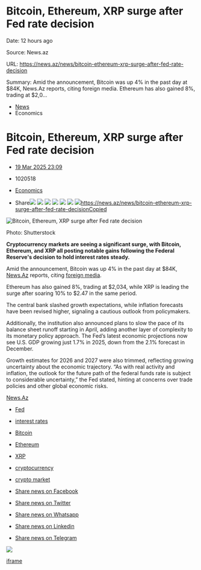 # Bitcoin, Ethereum, XRP surge after Fed rate decision

Date: 12 hours ago

Source: News.az

URL: https://news.az/news/bitcoin-ethereum-xrp-surge-after-fed-rate-decision

Summary: Amid the announcement, Bitcoin was up 4% in the past day at $84K, News.Az reports, citing foreign media.
Ethereum has also gained 8%, trading at $2,0...  

- [News](https://news.az/)
- Economics

# Bitcoin, Ethereum, XRP surge after Fed rate decision

- [19 Mar 2025 23:09](https://news.az/time/2025/3/19 "19 Mar 2025 23:09")

- 1020518
- [Economics](https://news.az/category/economy "Economics")
- Share[![](https://news.az/img/fb32.png)](https://www.facebook.com/sharer.php?u=https://news.az/news/bitcoin-ethereum-xrp-surge-after-fed-rate-decision) [![](https://news.az/img/x32.png)](https://twitter.com/share?url=https://news.az/news/bitcoin-ethereum-xrp-surge-after-fed-rate-decision) [![](https://news.az/img/whatsapp32.png)](whatsapp://send?text=https://news.az/news/bitcoin-ethereum-xrp-surge-after-fed-rate-decision) [![](https://news.az/img/linkedin32.png)](https://www.linkedin.com/shareArticle?mini=true&url=https://news.az/news/bitcoin-ethereum-xrp-surge-after-fed-rate-decision) [![](https://news.az/img/telegram32.png)](https://telegram.me/share/url?url=https://news.az/news/bitcoin-ethereum-xrp-surge-after-fed-rate-decision) [![](https://news.az/img/mail32.png)](mailto:?Subject=Bitcoin,%20Ethereum,%20XRP%20surge%20after%20Fed%20rate%20decision&Body=https://news.az/news/bitcoin-ethereum-xrp-surge-after-fed-rate-decision) ![](https://news.az/img/url32.png)https://news.az/news/bitcoin-ethereum-xrp-surge-after-fed-rate-decisionCopied

![Bitcoin, Ethereum, XRP surge after Fed rate decision](https://news.az/photos/2025/03/1742411575.jpg)

Photo: Shutterstock

**Cryptocurrency markets are seeing a significant surge, with Bitcoin, Ethereum, and XRP all posting notable gains following the Federal Reserve's decision to hold interest rates steady.**

Amid the announcement, Bitcoin was up 4% in the past day at $84K, [News.Az](https://news.az/) reports, citing [foreign media](https://www.financemagnates.com/cryptocurrency/bitcoin-ethereum-xrp-surge-as-fed-holds-interest-rates-steady/).

Ethereum has also gained 8%, trading at $2,034, while XRP is leading the surge after soaring 10% to $2.47 in the same period.

The central bank slashed growth expectations, while inflation forecasts have been revised higher, signaling a cautious outlook from policymakers.

Additionally, the institution also announced plans to slow the pace of its balance sheet runoff starting in April, adding another layer of complexity to its monetary policy approach. The Fed’s latest economic projections now see U.S. GDP growing just 1.7% in 2025, down from the 2.1% forecast in December.

Growth estimates for 2026 and 2027 were also trimmed, reflecting growing uncertainty about the economic trajectory. “As with real activity and inflation, the outlook for the future path of the federal funds rate is subject to considerable uncertainty,” the Fed stated, hinting at concerns over trade policies and other global economic risks.

[News.Az](https://news.az/)

- [Fed](https://news.az/tag/fed)
- [interest rates](https://news.az/tag/interest_rates)
- [Bitcoin](https://news.az/tag/bitcoin)
- [Ethereum](https://news.az/tag/ethereum)
- [XRP](https://news.az/tag/xrp)
- [cryptocurrency](https://news.az/tag/cryptocurrency)
- [crypto market](https://news.az/tag/crypto_market)

- [Share news on Facebook](https://www.facebook.com/sharer/sharer.php?u=https://news.az/news/bitcoin-ethereum-xrp-surge-after-fed-rate-decision "Share news on Facebook")
- [Share news on Twitter](https://twitter.com/intent/tweet?text=Bitcoin,%20Ethereum,%20XRP%20surge%20after%20Fed%20rate%20decision%20-%20https://news.az/news/bitcoin-ethereum-xrp-surge-after-fed-rate-decision "Share news on Twitter")
- [Share news on Whatsapp](https://api.whatsapp.com/send?text=Bitcoin,%20Ethereum,%20XRP%20surge%20after%20Fed%20rate%20decision%20-%20https://news.az/news/bitcoin-ethereum-xrp-surge-after-fed-rate-decision "Share news on Whatsapp")
- [Share news on Linkedin](https://www.linkedin.com/shareArticle?mini=true&url=https://news.az/news/bitcoin-ethereum-xrp-surge-after-fed-rate-decision "Share news on Linkedin")
- [Share news on Telegram](https://telegram.me/share/url?url=https://news.az/news/bitcoin-ethereum-xrp-surge-after-fed-rate-decision&text=Bitcoin,%20Ethereum,%20XRP%20surge%20after%20Fed%20rate%20decision "Share news on Telegram")

[![](https://news.az/img/t700.gif)](https://bit.ly/3QrVY2U)

[iframe](https://platform.twitter.com/widgets/widget_iframe.2f70fb173b9000da126c79afe2098f02.html?origin=https%3A%2F%2Fnews.az)